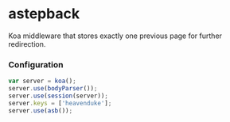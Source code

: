 # astepback
Koa middleware that stores exactly one previous page for further redirection.

### Configuration
```javascript
var server = koa();
server.use(bodyParser());
server.use(session(server));
server.keys = ['heavenduke'];
server.use(asb());
```